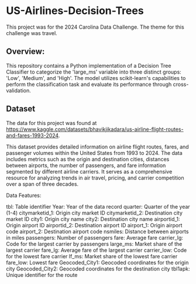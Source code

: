 # US-Airlines-Decision-Trees
This project was for the 2024 Carolina Data Challenge. The theme for this challenge was travel.

## Overview: ##

This repository contains a Python implementation of a Decision Tree Classifier to categorize the 'large_ms' variable into three distinct groups: 'Low', 'Medium', and 'High'. The model utilizes scikit-learn's capabilities to perform the classification task and evaluate its performance through cross-validation.



## Dataset ##
The data for this project was found at https://www.kaggle.com/datasets/bhavikjikadara/us-airline-flight-routes-and-fares-1993-2024. 

This dataset provides detailed information on airline flight routes, fares, and passenger volumes within the United States from 1993 to 2024. The data includes metrics such as the origin and destination cities, distances between airports, the number of passengers, and fare information segmented by different airline carriers. It serves as a comprehensive resource for analyzing trends in air travel, pricing, and carrier competition over a span of three decades.

Data Features:

tbl: Table identifier
Year: Year of the data record
quarter: Quarter of the year (1-4)
citymarketid_1: Origin city market ID
citymarketid_2: Destination city market ID
city1: Origin city name
city2: Destination city name
airportid_1: Origin airport ID
airportid_2: Destination airport ID
airport_1: Origin airport code
airport_2: Destination airport code
nsmiles: Distance between airports in miles
passengers: Number of passengers
fare: Average fare
carrier_lg: Code for the largest carrier by passengers
large_ms: Market share of the largest carrier
fare_lg: Average fare of the largest carrier
carrier_low: Code for the lowest fare carrier
lf_ms: Market share of the lowest fare carrier
fare_low: Lowest fare
Geocoded_City1: Geocoded coordinates for the origin city
Geocoded_City2: Geocoded coordinates for the destination city
tbl1apk: Unique identifier for the route



